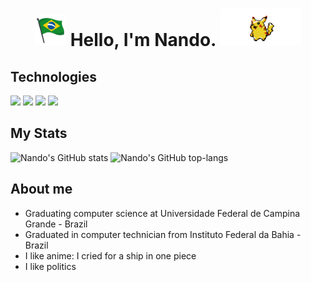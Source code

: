 <h1 align="center"> <img height="50" src="https://github.com/GALSANTA/GALSANTA/blob/main/brasil.gif"/>  Hello, I'm  Nando. <img height="60" src="https://github.com/GALSANTA/GALSANTA/blob/main/pikachu2.gif"/> </h1> 

## Technologies
<code><img width="10%" src="https://www.vectorlogo.zone/logos/java/java-ar21.svg"></code>
<code><img width="10%" src="https://www.vectorlogo.zone/logos/git-scm/git-scm-ar21.svg"></code>
<code><img width="10%" src="https://www.vectorlogo.zone/logos/php/php-ar21.svg"></code>
<code><img width="10%" src="https://www.vectorlogo.zone/logos/nodejs/nodejs-ar21.svg"></code>

## My Stats

![Nando's GitHub stats](https://github-readme-stats.vercel.app/api?username=GALSANTA&show_icons=true&theme=radical)
![Nando's GitHub top-langs](https://github-readme-stats.vercel.app/api/top-langs/?username=GALSANTA&layout=compact&theme=radical)


## About me

* Graduating computer science at Universidade Federal de Campina Grande - Brazil
* Graduated in computer technician from Instituto Federal da Bahia - Brazil
* I like anime: I cried for a ship in one piece
* I like politics


